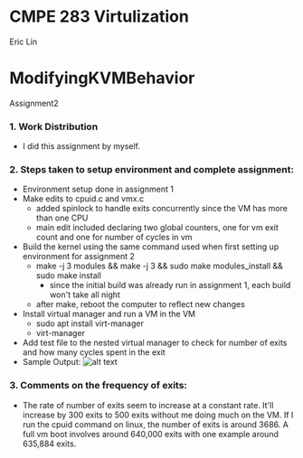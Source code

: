 # CMPE 283 Virtulization
Eric Lin

# ModifyingKVMBehavior
Assignment2

### 1. Work Distribution
  - I did this assignment by myself.

### 2. Steps taken to setup environment and complete assignment:
  - Environment setup done in assignment 1
  - Make edits to cpuid.c and vmx.c 
    - added spinlock to handle exits concurrently since the VM has more than one CPU
    - main edit included declaring two global counters, one for vm exit count and one for number of cycles in vm
  - Build the kernel using the same command used when first setting up environment for assignment 2
    - make -j 3 modules && make -j 3 && sudo make modules_install && sudo make install
      - since the initial build was already run in assignment 1, each build won't take all night
    - after make, reboot the computer to reflect new changes
  - Install virtual manager and run a VM in the VM
    - sudo apt install virt-manager
    - virt-manager
  - Add test file to the nested virtual manager to check for number of exits and how many cycles spent in the exit
  - Sample Output:
  ![alt text](https://github.com/ericjlin/linux/assign2_sample_test.png)
### 3. Comments on the frequency of exits:
  - The rate of number of exits seem to increase at a constant rate. It'll increase by 300 exits to 500 exits without me doing much on the VM. If I run the cpuid command on linux, the number of exits is around 3686. A full vm boot involves around 640,000 exits with one example around 635,884 exits.
